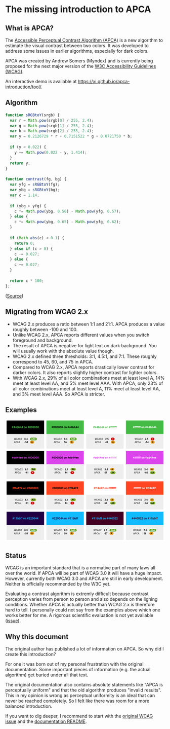 # The missing introduction to APCA

## What is APCA?

The [Accessible Perceptual Contrast Algorithm (APCA)](https://git.apcacontrast.com/)
is a new algorithm to estimate the visual contrast between two colors.
It was developed to address some issues in earlier algorithms, especially for
dark colors.

APCA was created by Andrew Somers (Myndex) and is currently being proposed for
the next major version of the [W3C Accessibility Guidelines
(WCAG)](https://www.w3.org/TR/wcag-3.0/).

An interactive demo is available at <https://xi.github.io/apca-introduction/tool/>.

## Algorithm

```js
function sRGBtoY(srgb) {
  var r = Math.pow(srgb[0] / 255, 2.4);
  var g = Math.pow(srgb[1] / 255, 2.4);
  var b = Math.pow(srgb[2] / 255, 2.4);
  var y = 0.2126729 * r + 0.7151522 * g + 0.0721750 * b;

  if (y < 0.022) {
    y += Math.pow(0.022 - y, 1.414);
  }
  return y;
}

function contrast(fg, bg) {
  var yfg = sRGBtoY(fg);
  var ybg = sRGBtoY(bg);
  var c = 1.14;

  if (ybg > yfg) {
    c *= Math.pow(ybg, 0.56) - Math.pow(yfg, 0.57);
  } else {
    c *= Math.pow(ybg, 0.65) - Math.pow(yfg, 0.62);
  }

  if (Math.abs(c) < 0.1) {
    return 0;
  } else if (c > 0) {
    c -= 0.027;
  } else {
    c += 0.027;
  }

  return c * 100;
};
```

([Source](https://github.com/Myndex/SAPC-APCA/blob/master/documentation/APCA-W3-LaTeX.md))

## Migrating from WCAG 2.x

- WCAG 2.x produces a ratio between 1:1 and 21:1. APCA produces a value roughly
  between -100 and 100.
- Unlike WCAG 2.x, APCA reports different values when you switch foreground and
  background.
- The result of APCA is negative for light text on dark background. You will
  usually work with the absolute value though.
- WCAG 2.x defined three thresholds: 3:1, 4.5:1, and 7:1. These roughly
  correspond to 45, 60, and 75 in APCA.
- Compared to WCAG 2.x, APCA reports drastically lower contrast for darker
  colors. It also reports slightly higher contrast for lighter colors.
- With WCAG 2.x, 29% of all color combinations meet at least level A, 14% meet
  at least level AA, and 5% meet level AAA. With APCA, only 23% of all color
  combinations meet at least level A, 11% meet at least level AA, and 3% meet
  level AAA. So APCA is stricter.

## Examples

[![Visual comparison of WCAG 2.x and APCA](examples/screenshot.png)](https://xi.github.io/apca-introduction/examples/)

## Status

WCAG is an important standard that is a normative part of many laws all over
the world. If APCA will be part of WCAG 3.0 it will have a huge impact.
However, currently both WCAG 3.0 and APCA are still in early development.
Neither is officially recommended by the W3C yet.

Evaluating a contrast algorithm is extremly difficult because contrast
perception varies from person to person and also depends on the lighing
conditions. Whether APCA is actually better than WCAG 2.x is therefore hard to
tell. I personally could not say from the examples above which one works better
for me. A rigorous scientific evaluation is not yet available
([issue](https://github.com/w3c/silver/issues/574)).

## Why this document

The original author has published a lot of information on APCA. So why did I
create this introduction?

For one it was born out of my personal frustration with the original
documentation. Some important pieces of information (e.g. the actual algorithm)
get buried under all that text.

The original documentation also contains absolute statements like "APCA is
perceptually uniform" and that the old algorithm produces "invalid results".
This in my opinion is wrong as perceptual uniformity is an ideal that can never
be reached completely. So I felt like there was room for a more balanced
introduction.

If you want to dig deeper, I recommend to start with the [original WCAG
issue](https://github.com/w3c/wcag/issues/695) and the [documentation
README](https://git.apcacontrast.com/documentation/README).
